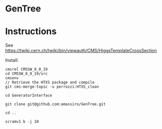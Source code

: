 # GenTree


Instructions
====

See
    https://twiki.cern.ch/twiki/bin/viewauth/CMS/HiggsTemplateCrossSection
    
Install:

    cmsrel CMSSW_8_0_19
    cd CMSSW_8_0_19/src
    cmsenv
    // Retrieve the HTXS package and compile
    git cms-merge-topic -u perrozzi:HTXS_clean
    
    cd GeneratorInterface
    
    git clone git@github.com:amassiro/GenTree.git
    
    cd ..
    
    scramv1 b -j 10
    
    

